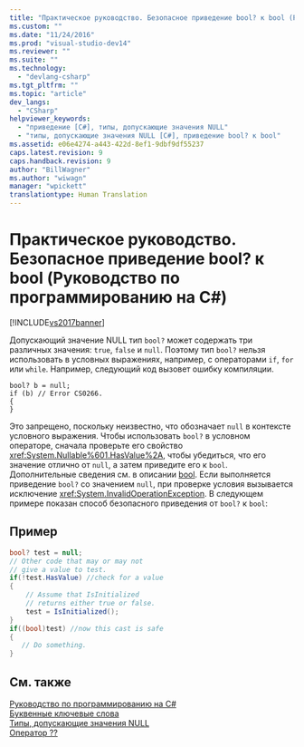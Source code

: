 ```yaml
---
title: "Практическое руководство. Безопасное приведение bool? к bool (Руководство по программированию на C#) | Microsoft Docs"
ms.custom: ""
ms.date: "11/24/2016"
ms.prod: "visual-studio-dev14"
ms.reviewer: ""
ms.suite: ""
ms.technology: 
  - "devlang-csharp"
ms.tgt_pltfrm: ""
ms.topic: "article"
dev_langs: 
  - "CSharp"
helpviewer_keywords: 
  - "приведение [C#], типы, допускающие значения NULL"
  - "типы, допускающие значения NULL [C#], приведение bool? к bool"
ms.assetid: e06e4274-a443-422d-8ef1-9dbf9df55237
caps.latest.revision: 9
caps.handback.revision: 9
author: "BillWagner"
ms.author: "wiwagn"
manager: "wpickett"
translationtype: Human Translation
---
```

# Практическое руководство. Безопасное приведение bool? к bool (Руководство по программированию на C#)
[!INCLUDE[vs2017banner](../../../csharp/includes/vs2017banner.md)]

Допускающий значение NULL тип `bool?` может содержать три различных значения: `true`, `false` и `null`.  Поэтому тип `bool?` нельзя использовать в условных выражениях, например, с операторами `if`, `for` или `while`.  Например, следующий код вызовет ошибку компиляции.  
  
```  
bool? b = null;  
if (b) // Error CS0266.  
{  
}  
```  
  
 Это запрещено, поскольку неизвестно, что обозначает `null` в контексте условного выражения.  Чтобы использовать `bool?` в условном операторе, сначала проверьте его свойство <xref:System.Nullable%601.HasValue%2A>, чтобы убедиться, что его значение отлично от `null`, а затем приведите его к `bool`.  Дополнительные сведения см. в описании [bool](../../../csharp/language-reference/keywords/bool.md).  Если выполняется приведение `bool?` со значением `null`, при проверке условия вызывается исключение <xref:System.InvalidOperationException>.  В следующем примере показан способ безопасного приведения от `bool?` к `bool`:  
  
## Пример  
  
```c#  
bool? test = null;  
// Other code that may or may not  
// give a value to test.  
if(!test.HasValue) //check for a value  
{  
    // Assume that IsInitialized  
    // returns either true or false.  
    test = IsInitialized();  
}  
if((bool)test) //now this cast is safe  
{  
   // Do something.  
}  
```  
  
## См. также  
 [Руководство по программированию на C\#](../../../csharp/programming-guide/index.md)   
 [Буквенные ключевые слова](../../../csharp/language-reference/keywords/literal-keywords.md)   
 [Типы, допускающие значения NULL](../../../csharp/programming-guide/nullable-types/index.md)   
 [Оператор ??](../../../csharp/language-reference/operators/null-conditional-operator.md)